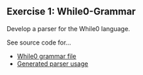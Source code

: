 ## Exercise 1: While0-Grammar

Develop a parser for the While0 language.

See source code for...
 - [While0 grammar file](../../src/main/antlr/me/kdevo/ise/ti/while0/While0.g4)
 - [Generated parser usage](../../src/main/kotlin/me/kdevo/ise/ti/while0/app.kt)
 